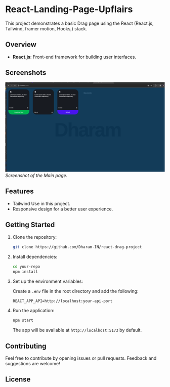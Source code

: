 # React-Landing-Page-Upflairs

This project demonstrates a basic Drag page using the React (React.js, Tailwind, framer motion, Hooks,) stack.

## Overview

- **React.js**: Front-end framework for building user interfaces.

## Screenshots

![Main Page](screenshots/Main-Img.png)
*Screenshot of the Main page.*

## Features

- Tailwind Use in this project.
- Responsive design for a better user experience.

## Getting Started

1. Clone the repository:

    ```bash
    git clone https://github.com/Dharam-IN/react-drag-project
    ```

2. Install dependencies:

    ```bash
    cd your-repo
    npm install
    ```

3. Set up the environment variables:

    Create a `.env` file in the root directory and add the following:

    ```env
    REACT_APP_API=http://localhost:your-api-port
    ```

4. Run the application:

    ```bash
    npm start
    ```

    The app will be available at `http://localhost:5173` by default.

## Contributing

Feel free to contribute by opening issues or pull requests. Feedback and suggestions are welcome!

## License

<!-- This project is licensed under the [MIT License](LICENSE). -->

